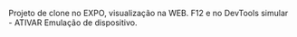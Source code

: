 Projeto de clone no EXPO, visualização na WEB.
F12 e no DevTools simular - ATIVAR Emulação de dispositivo.
